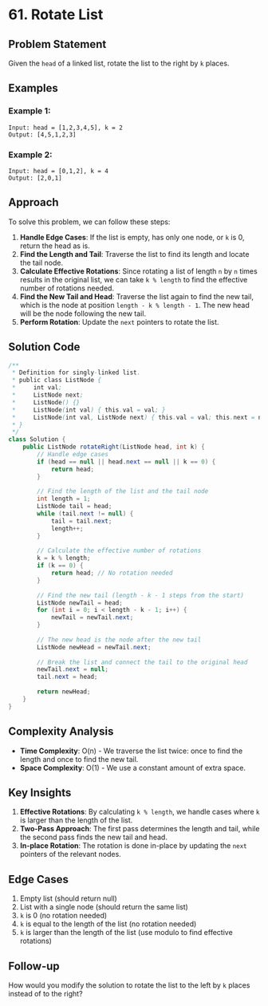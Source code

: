 # 61. Rotate List

## Problem Statement
Given the `head` of a linked list, rotate the list to the right by `k` places.

## Examples

### Example 1:
```
Input: head = [1,2,3,4,5], k = 2
Output: [4,5,1,2,3]
```

### Example 2:
```
Input: head = [0,1,2], k = 4
Output: [2,0,1]
```

## Approach
To solve this problem, we can follow these steps:
1. **Handle Edge Cases**: If the list is empty, has only one node, or `k` is 0, return the head as is.
2. **Find the Length and Tail**: Traverse the list to find its length and locate the tail node.
3. **Calculate Effective Rotations**: Since rotating a list of length `n` by `n` times results in the original list, we can take `k % length` to find the effective number of rotations needed.
4. **Find the New Tail and Head**: Traverse the list again to find the new tail, which is the node at position `length - k % length - 1`. The new head will be the node following the new tail.
5. **Perform Rotation**: Update the `next` pointers to rotate the list.

## Solution Code
```java
/**
 * Definition for singly-linked list.
 * public class ListNode {
 *     int val;
 *     ListNode next;
 *     ListNode() {}
 *     ListNode(int val) { this.val = val; }
 *     ListNode(int val, ListNode next) { this.val = val; this.next = next; }
 * }
 */
class Solution {
    public ListNode rotateRight(ListNode head, int k) {
        // Handle edge cases
        if (head == null || head.next == null || k == 0) {
            return head;
        }
        
        // Find the length of the list and the tail node
        int length = 1;
        ListNode tail = head;
        while (tail.next != null) {
            tail = tail.next;
            length++;
        }
        
        // Calculate the effective number of rotations
        k = k % length;
        if (k == 0) {
            return head; // No rotation needed
        }
        
        // Find the new tail (length - k - 1 steps from the start)
        ListNode newTail = head;
        for (int i = 0; i < length - k - 1; i++) {
            newTail = newTail.next;
        }
        
        // The new head is the node after the new tail
        ListNode newHead = newTail.next;
        
        // Break the list and connect the tail to the original head
        newTail.next = null;
        tail.next = head;
        
        return newHead;
    }
}
```

## Complexity Analysis
- **Time Complexity**: O(n) - We traverse the list twice: once to find the length and once to find the new tail.
- **Space Complexity**: O(1) - We use a constant amount of extra space.

## Key Insights
1. **Effective Rotations**: By calculating `k % length`, we handle cases where `k` is larger than the length of the list.
2. **Two-Pass Approach**: The first pass determines the length and tail, while the second pass finds the new tail and head.
3. **In-place Rotation**: The rotation is done in-place by updating the `next` pointers of the relevant nodes.

## Edge Cases
1. Empty list (should return null)
2. List with a single node (should return the same list)
3. `k` is 0 (no rotation needed)
4. `k` is equal to the length of the list (no rotation needed)
5. `k` is larger than the length of the list (use modulo to find effective rotations)

## Follow-up
How would you modify the solution to rotate the list to the left by `k` places instead of to the right?